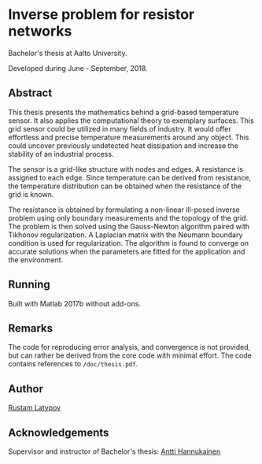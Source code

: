 # Inverse problem for resistor networks 

Bachelor's thesis at Aalto University.

Developed during June - September, 2018.

## Abstract

This thesis presents the mathematics behind a grid-based temperature sensor. It also applies the computational theory to exemplary surfaces. This grid sensor could be utilized in many fields of industry. It would offer effortless and precise temperature measurements around any object. This could uncover previously undetected heat dissipation and increase the stability of an industrial process. 

The sensor is a grid-like structure with nodes and edges. A resistance is assigned to each edge. Since temperature can be derived from resistance, the temperature distribution can be obtained when the resistance of the grid is known. 

The resistance is obtained by formulating a non-linear ill-posed inverse problem using only boundary measurements and the topology of the grid. The problem is then solved using the Gauss-Newton algorithm paired with Tikhonov regularization. A Laplacian matrix with the Neumann boundary condition is used for regularization. The algorithm is found to converge on accurate solutions when the parameters are fitted for the application and the environment.


## Running

Built with Matlab 2017b without add-ons.


## Remarks

The code for reproducing error analysis, and convergence is not provided, but can rather be derived from the core code with minimal effort. The code contains references to `/doc/thesis.pdf`.


## Author

[Rustam Latypov](mailto:rustam.latypov@aalto.fi)


## Acknowledgements

Supervisor and instructor of Bachelor's thesis: [Antti Hannukainen](mailto:antti.hannukainen@aalto.fi)



